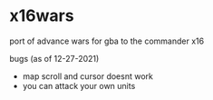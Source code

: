 # x16wars

port of advance wars for gba to the commander x16

bugs (as of 12-27-2021)
- map scroll and cursor doesnt work
- you can attack your own units 
